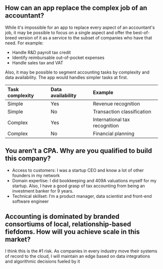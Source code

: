 ## How can an app replace the complex job of an accountant?

While it's impossible for an app to replace every aspect of an accountant's job, it may be possible to focus on a single aspect and offer the best-of-breed version of it as a service to the subset of companies who have that need.  For example:
* Handle R&D payroll tax credit
* Identify reimbursable out-of-pocket expenses
* Handle sales tax and VAT

Also, it may be possible to segment accounting tasks by complexity and data availability.  The app would handles simpler tasks at first.

| Task complexity       | Data availability     | Example                       |
| :--------------       | :-------------        | :------                       |
| Simple                | Yes                   | Revenue recognition           | 
| Simple                | No                    | Transaction classification    |
| Complex               | Yes                   | International tax recognition |
| Complex               | No                    | Financial planning |

## You aren’t a CPA. Why are you qualified to build this company?

* Access to customers: I was a startup CEO and know a lot of other founders in my network
* Domain expertise: I did bookkeeping and 409A valuations myself for my startup.  Also, I have a good grasp of tax accounting from being an investment banker for 9 years.
* Technical skillset: I’m a product manager, data scientist and front-end software engineer

## Accounting is dominated by branded consortiums of local, relationship-based fiefdoms.  How will you achieve scale in this market?
I think this is the #1 risk.  As companies in every industry move their systems of record to the cloud, I will maintain an edge based on data integrations and algorithmic decisions fueled by it